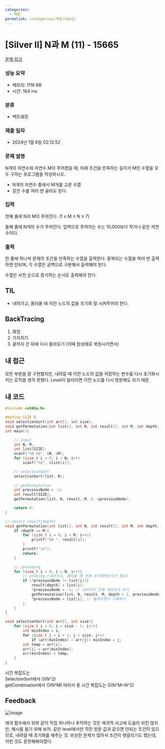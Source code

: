 ```yaml
---
categories:
  - 백준
permalink: /categories/백준/n&m11
---
```

# [Silver II] N과 M (11) - 15665 

[문제 링크](https://www.acmicpc.net/problem/15665) 

### 성능 요약

- 메모리: 1116 KB
- 시간: 164 ms

### 분류

- 백트래킹

### 제출 일자

- 2024년 1월 6일 02:12:52

### 문제 설명

N개의 자연수와 자연수 M이 주어졌을 때, 아래 조건을 만족하는 길이가 M인 수열을 모두 구하는 프로그램을 작성하시오.

- N개의 자연수 중에서 M개를 고른 수열
- 같은 수를 여러 번 골라도 된다.

### 입력 

첫째 줄에 N과 M이 주어진다. (1 ≤ M ≤ N ≤ 7)

둘째 줄에 N개의 수가 주어진다. 입력으로 주어지는 수는 10,000보다 작거나 같은 자연수이다.

### 출력 

한 줄에 하나씩 문제의 조건을 만족하는 수열을 출력한다. 중복되는 수열을 여러 번 출력하면 안되며, 각 수열은 공백으로 구분해서 출력해야 한다.

수열은 사전 순으로 증가하는 순서로 출력해야 한다.

## TIL

- 내려가고, 올라올 때 이전 노드의 값을 초기화 잘 시켜주어야 한다.

## BackTracing

1. 확장
2. 가지치기
3. 끝까지 간 뒤에 다시 올라오기 (이때 원상태로 복원시키면서)

## 내 접근

모든 부분을 잘 구현했지만, 내려갈 때 이전 노드의 값을 저장하는 변수를 다시 초기화시키는 로직을 생각 못했다. Level이 달라지면 이전 노드를 다시 방문해도 되기 때문.

## 내 코드

```c
#include <stdio.h>

#define SIZE 8
void selectionSort(int arr[], int size);
void getPermutation(int list[], int N, int result[], int M, int depth, int* previousNode);
int main(){

    // input
    int N, M;
    int list[SIZE];
    scanf("%d %d", &N, &M);
    for (size_t i = 0; i < N; i++)
        scanf("%d", &list[i]);

    // selectionSort
    selectionSort(list, N);
    
    // getPermutation
    int previousNode = -1;
    int result[SIZE];
    getPermutation(list, N, result, M, 0, &previousNode);

    return 0;
}

// select result[depth]
void getPermutation(int list[], int N, int result[], int M, int depth, int* previousNode){
    if (depth == M){
        for (size_t i = 0; i < M; i++){
            printf("%d ", result[i]);
        }
        printf("\n");
        return;
    }

    // spreading
    for (size_t i = 0; i < N; i++){
        // pruning (내려가고, 올라올 때 언제 초기화하는지가 중요)
        if (*previousNode != list[i]){ 
            result[depth] = list[i];
            *previousNode = -1; // 내려가기 전에 깨끗하게 하기
            getPermutation(list, N, result, M, depth + 1, previousNode);
            *previousNode = list[i]; // 올라오면서 기록하기
        }
    }
}

void selectionSort(int arr[], int size){
    for (size_t i = 0; i < size - 1; i++){
        int minIndex = i;
        for (size_t j = i + 1; j < size; j++)
            if (arr[minIndex] > arr[j]) minIndex = j;
        int temp = arr[i];
        arr[i] = arr[minIndex];
        arr[minIndex] = temp;
    }
}
```

시간 복잡도는  
SelectionSort에서 O(N^2)  
getCombination에서 O(N^M)
따라서 총 시간 복잡도는 O(N^M+N^2)

## Feedback

![image](https://github.com/forwarder1121/forwarder1121.github.io/assets/66872094/abdac1ee-cf6f-4b8c-bc42-7ddd0a39f261)

재귀 함수에서 위와 같이 직접 하나하나 추적하는 것은 재귀적 사고에 도움이 되진 않지만, 예시를 들기 위해 보자. 같은 level에서만 직전 방문 값과 같으면 안되는 조건이 있으므로, 내려갈 때 초기화를 해주는 것. 비슷한 문제가 많아서 조건이 헷갈리기도 했는데, 이런 것도 훈련해봐야겠다.